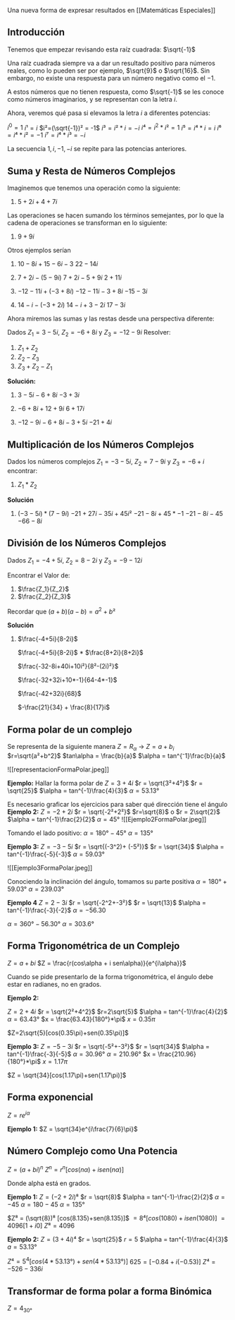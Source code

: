 Una nueva forma de expresar resultados en [[Matemáticas Especiales]]

## Introducción
Tenemos que empezar revisando esta raíz cuadrada: $\sqrt{-1}$

Una raíz cuadrada siempre va a dar un resultado positivo para números reales, como lo pueden ser por ejemplo, $\sqrt{9}$ o $\sqrt{16}$. Sin embargo, no existe una respuesta para un número negativo como el $-1$.

A estos números que no tienen respuesta, como $\sqrt{-1}$ se les conoce como números imaginarios, y se representan con la letra $i$.

Ahora, veremos qué pasa si elevamos la letra $i$ a diferentes potencias:

$i^{0} = 1$
$i¹ = i$
$i²=(\sqrt{-1})² = -1$
$i³=i²*i=-i$
$i⁴=i^2*i²=1$
$i⁵=i⁴*i=i$
$i⁶=i⁴*i²=-1$
$i⁷=i⁴*i³=-i$

La secuencia $1,i,-1,-i$ se repite para las potencias anteriores.

## Suma y Resta de Números Complejos
Imaginemos que tenemos una operación como la siguiente: 
1. $5+2i+4+7i$

Las operaciones se hacen sumando los términos semejantes, por lo que la cadena de operaciones se transforman en lo siguiente:
1. $9+9i$

Otros ejemplos serían
1. $10-8i+15-6i-3$
	$22-14i$

2. $7+2i-(5-9i)$
	$7+2i-5+9i$
	$2+11i$

3. $-12-11i+(-3+8i)$
	$-12-11i-3+8i$
	$-15-3i$

4. $14-i-(-3+2i)$
	$14-i+3-2i$
	$17-3i$

Ahora miremos las sumas y las restas desde una perspectiva diferente:

Dados $Z_1=3-5i$, $Z_2=-6+8i$ y $Z_3=-12-9i$ Resolver:
1. $Z_1+Z_2$
2. $Z_2-Z_3$
3. $Z_3+Z_2-Z_1$

**Solución:**
1. $3-5i-6+8i$
	$-3+3i$

2. $-6+8i+12+9i$
	$6+17i$

3. $-12-9i-6+8i-3+5i$
	$-21+4i$

## Multiplicación de los Números Complejos
Dados los números complejos $Z_1 = -3-5i$, $Z_2 = 7-9i$ y $Z_3 = -6+i$ encontrar:
1. $Z_1*Z_2$

**Solución**
1. $(-3-5i)*(7-9i)$
	$-21+27i-35i+45i²$
	$-21-8i+45*-1$
	$-21-8i-45$
	$-66-8i$

## División de los Números Complejos
Dados $Z_1 = -4+5i$, $Z_2 = 8-2i$ y $Z_3 = -9-12i$

Encontrar el Valor de:
1. $\frac{Z_1}{Z_2}$
2. $\frac{Z_2}{Z_3}$

Recordar que $(a+b)(a-b)=a^2+b²$

**Solución**
1. $\frac{-4+5i}{8-2i}$

	$\frac{-4+5i}{8-2i}$ * $\frac{8+2i}{8+2i}$

	$\frac{-32-8i+40i+10i²}{8²-(2i)²}$

	$\frac{-32+32i+10*-1}{64-4*-1}$

	$\frac{-42+32i}{68}$

	$-\frac{21}{34} + \frac{8}{17}i$


## Forma polar de un complejo
Se representa de la siguiente manera
$Z=R_\alpha$
-> $Z=a+b_i$
$r=\sqrt{a²+b^2}$
$tan\alpha = \frac{b}{a}$
$\alpha = tan^{⁻1}\frac{b}{a}$

![[representacionFormaPolar.jpeg]]

**Ejemplo:**
Hallar la forma polar de 
$Z = 3+4i$
$r = \sqrt{3²+4²}$
$r = \sqrt{25}$
$\alpha = tan^{-1}\frac{4}{3}$
$\alpha = 53.13°$

Es necesario graficar los ejercicios para saber qué dirección tiene el ángulo
**Ejemplo 2:**
$Z = -2+2i$
$r = \sqrt{-2²+2²}$
$r=\sqrt{8}$ o $r = 2\sqrt{2}$
$\alpha = tan^{-1}\frac{2}{2}$
$\alpha = 45°$
![[Ejemplo2FormaPolar.jpeg]]

Tomando el lado positivo:
$\alpha = 180°-45°$
$\alpha = 135°$

**Ejemplo 3:**
$Z = -3-5i$
$r = \sqrt{(-3^2)+ (-5²)}$
$r = \sqrt{34}$
$\alpha = tan^{-1}\frac{-5}{-3}$
$\alpha = 59.03°$

![[Ejemplo3FormaPolar.jpeg]]

Conociendo la inclinación del ángulo, tomamos su parte positiva
$\alpha = 180° +59.03°$
$\alpha = 239.03°$

**Ejemplo 4**
$Z = 2-3i$
$r = \sqrt{-2^2+-3²}$
$r = \sqrt{13}$
$\alpha = tan^{-1}\frac{-3}{-2}$
$\alpha = -56.30$

$\alpha = 360°-56.30°$
$\alpha = 303.6°$

## Forma Trigonométrica de un Complejo
$Z=a+bi$
$Z = \frac{r(cos\alpha + i sen\alpha)}{e^{i\alpha}}$

Cuando se pide presentarlo de la forma trigonométrica, el ángulo debe estar en radianes, no en grados.

**Ejemplo 2:**

$Z = 2+4i$
$r = \sqrt{2²+4^2}$
$r=2\sqrt{5}$
$\alpha = tan^{-1}\frac{4}{2}$
$\alpha = 63.43°$
$x = \frac{63.43}{180°}*\pi$
$x = 0.35\pi$

$Z=2\sqrt{5}[cos(0.35\pi)+sen(0.35\pi)]$

**Ejemplo 3:**
$Z = -5-3i$
$r = \sqrt{-5²+-3²}$
$r = \sqrt{34}$
$\alpha = tan^{-1}\frac{-3}{-5}$
$\alpha = 30.96°$
$\alpha = 210.96°$
$x = \frac{210.96}{180°}*\pi$
$x = 1.17\pi$

$Z = \sqrt{34}[cos(1.17\pi)+sen(1.17\pi)]$

## Forma exponencial
$Z = re^{i\alpha}$

**Ejemplo 1:**
$Z = \sqrt{34}e^{i\frac{7}{6}\pi}$

## Número Complejo como Una Potencia
$Z = (a+bi)^n$
$Z^n = r^n[cos(n\alpha) + isen(n\alpha)]$

Donde alpha está en grados.

**Ejemplo 1:**
$Z = (-2+2i)⁸$
$r = \sqrt{8}$
$\alpha = tan^{-1}-\frac{2}{2}$
$\alpha = -45$
$\alpha = 180-45$
$\alpha = 135°$

$Z⁸ = (\sqrt{8})⁸ [cos(8.135)+sen(8.135)]$
$= 8⁴[cos(1080)+isen(1080)]$
$= 4096 [1+i0]$
$Z⁸ = 4096$


**Ejemplo 2:**
$Z = (3+4i)⁴$
$r = \sqrt{25}$
$r = 5$
$\alpha = tan^{-1}\frac{4}{3}$
$a= 53.13°$


$Z⁴ = 5^4[cos(4*53.13°)+sen(4*53.13°)]$
$625 = [-0.84 + i(-0.53)]$
$Z⁴ = -526-336i$

## Transformar de forma polar a forma Binómica
$Z = 4_{30°}$




